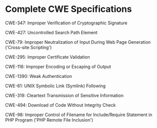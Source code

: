 

# Complete CWE Specifications

CWE-347: Improper Verification of Cryptographic Signature

CWE-427: Uncontrolled Search Path Element

CWE-79: Improper Neutralization of Input During Web Page Generation ('Cross-site Scripting')

CWE-295: Improper Certificate Validation

CWE-116: Improper Encoding or Escaping of Output

CWE-1390: Weak Authentication

CWE-61: UNIX Symbolic Link (Symlink) Following

CWE-319: Cleartext Transmission of Sensitive Information

CWE-494: Download of Code Without Integrity Check

CWE-98: Improper Control of Filename for Include/Require Statement in PHP Program ('PHP Remote File Inclusion')